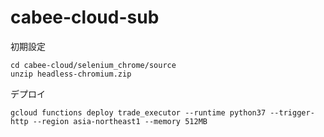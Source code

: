 # cabee-cloud-sub
初期設定
```
cd cabee-cloud/selenium_chrome/source
unzip headless-chromium.zip
```

デプロイ
```
gcloud functions deploy trade_executor --runtime python37 --trigger-http --region asia-northeast1 --memory 512MB
```
